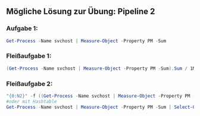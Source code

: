 ## Mögliche Lösung zur Übung: Pipeline 2

### Aufgabe 1:
```powershell
Get-Process -Name svchost | Measure-Object -Property PM -Sum
``` 

### Fleißaufgabe 1:
```powershell
(Get-Process -Name svchost | Measure-Object -Property PM -Sum).Sum / 1MB
```

### Fleißaufgabe 2:
```powershell
"{0:N2}" -f ((Get-Process -Name svchost | Measure-Object -Property PM -Sum).Sum / 1MB)
#oder mit Hashtable
Get-Process -Name svchost | Measure-Object -Property PM -Sum | Select-Object -Property @{n="Ram(MB)";e={"{0:N2}" -f ($PSItem.Sum / 1MB)}}
```

